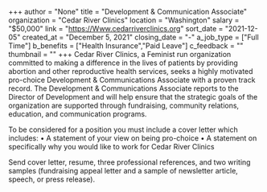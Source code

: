 +++
author = "None"
title = "Development & Communication Associate"
organization = "Cedar River Clinics"
location = "Washington"
salary = "$50,000"
link = "https://Www.cedarriverclinics.org"
sort_date = "2021-12-05"
created_at = "December 5, 2021"
closing_date = "-"
a_job_type = ["Full Time"]
b_benefits = ["Health Insurance","Paid Leave"]
c_feedback = ""
thumbnail = ""
+++
Cedar River Clinics, a Feminist run organization committed to making a difference in the lives of patients by providing abortion and other reproductive health services, seeks a highly motivated pro-choice Development & Communications Associate with a proven track record. The Development & Communications Associate reports to the Director of Development and will help ensure that the strategic goals of the organization are supported through fundraising, community relations, education, and communication programs. 

To be considered for a position you must include a cover letter which includes:
•	A statement of your view on being pro-choice 
•	A statement on specifically why you would like to work for Cedar River Clinics

Send cover letter, resume, three professional references, and two writing samples (fundraising appeal letter and a sample of newsletter article, speech, or press release).
